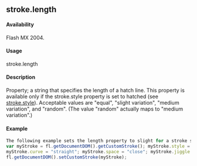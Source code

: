 ## stroke.length

#### Availability

Flash MX 2004.

#### Usage

stroke.length

#### Description

Property; a string that specifies the length of a hatch line. This property is available only if the stroke.style property is set to hatched (see [stroke.style](#_bookmark898)). Acceptable values are "equal", "slight variation", "medium variation", and "random". (The value "random" actually maps to "medium variation".)

#### Example

```javascript
The following example sets the length property to slight for a stroke style of hatched:
var myStroke = fl.getDocumentDOM().getCustomStroke(); myStroke.style = "hatched";
myStroke.curve = "straight"; myStroke.space = "close"; myStroke.jiggle = "wild"; myStroke.rotate = "free"; myStroke.length = "slight variation"; myStroke.hatchThickness = "thin";
fl.getDocumentDOM().setCustomStroke(myStroke);

```